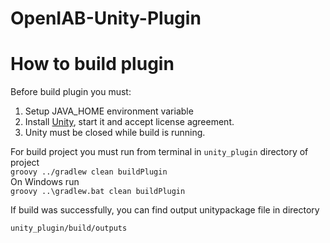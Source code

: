 OpenIAB-Unity-Plugin
====================

How to build plugin
====================

Before build plugin you must:

1. Setup JAVA_HOME environment variable
2. Install [Unity][1], start it and accept license agreement.
3. Unity must be closed while build is running.

For build project you must run from terminal in `unity_plugin` directory of project<br>
```groovy ../gradlew clean buildPlugin```<br>
On Windows run<br>
```groovy ..\gradlew.bat clean buildPlugin```

If build was successfully, you can find output unitypackage file in directory<br>

`unity_plugin/build/outputs`

[1]: https://unity3d.com/unity/download
